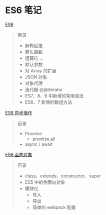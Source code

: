 # ES6 笔记

[ES6](https://github.com/liuyib/study-note/blob/master/JavaScript/ES6/ES6.md)

> 目录
>
> - 解构赋值
> - 箭头函数
> - 运算符 ...
> - 默认参数
> - 对 Array 的扩展
> - JSON 对象
> - 对象代理
> - 迭代器 @@iterator
> - ES7、8、9 中新增的常用语法
> - ES6、7 新增的数组方法

[ES6 异步操作](https://github.com/liuyib/study-note/blob/master/JavaScript/ES6/ES6-%E5%BC%82%E6%AD%A5%E6%93%8D%E4%BD%9C.md)

> 目录
>
> - Promise
>   - promise.all
> - async / await

[ES6 面向对象](https://github.com/liuyib/study-note/blob/master/JavaScript/ES6/ES6-%E9%9D%A2%E5%90%91%E5%AF%B9%E8%B1%A1.md)

> 目录
>
> - class、extends、constructor、super
> - ES5 中的伪面向对象
> - 模块化
>   - 导入
>   - 导出
>   - 简单的 webpack 配置
